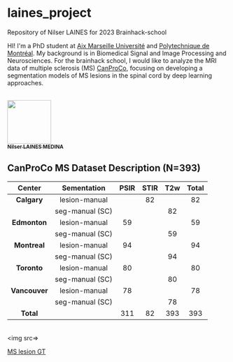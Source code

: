 # laines_project
Repository of Nilser LAINES for 2023 Brainhack-school

HI! I'm a PhD student at [Aix Marseille Université](https://crmbm.univ-amu.fr/) and [Polytechnique de Montréal](http://neuro.polymtl.ca/). 
My background is in Biomedical Signal and Image Processing and Neurosciences. For the brainhack school, I would like to analyze the MRI data of multiple sclerosis (MS) [CanProCo](https://bmcneurol.biomedcentral.com/articles/10.1186/s12883-021-02447-7), focusing on developing a segmentation models of MS lesions in the spinal cord by deep learning approaches. 


<a href="https://github.com/Nilser3">
   <br /><img src="https://avatars.githubusercontent.com/u/77469192?v=4?s=100" width="100px;" alt=""/>
   <br /><sub><b>Nilser LAINES MEDINA</b></sub>
</a>
</a>

## CanProCo MS Dataset Description (N=393)


| **Center**    | **Sementation** | **PSIR** | **STIR** | **T2w** | **Total** |
|:-------------:|:---------------:|:--------:|:--------:|:-------:|:---------:|
| **Calgary**   | lesion-manual   |          | 82       |         | 82        |
|               | seg-manual (SC) |          |          | 82      |           |
| **Edmonton**  | lesion-manual   | 59       |          |         | 59        |
|               | seg-manual (SC) |          |          | 59      |           |
| **Montreal**  | lesion-manual   | 94      |          |         | 94      |
|               | seg-manual (SC) |          |          | 94     |           |
| **Toronto**   | lesion-manual   | 80       |          |         | 80        |
|               | seg-manual (SC) |          |          | 80      |           |
| **Vancouver** | lesion-manual   | 78       |          |         | 78        |
|               | seg-manual (SC) |          |          | 78      |           |
| **Total**     |                 | 311      | 82       | 393     | 393       |


 <br /><img src=>

[MS lesion GT](https://brainhack-school2023.github.io/laines_project/viewer_sc_gt.html)
